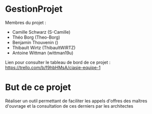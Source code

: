 # GestionProjet
Membres du projet :
- Camille Schwarz (S-Camille)
- Théo Borg (Theo-Borg)
- Benjamin Thouvenin ()
- Thibault Wirtz (ThibaultWIRTZ)
- Antoine Wittman (wittman19u)

Lien pour consulter le tableau de bord de ce projet : https://trello.com/b/f9hbHMsA/ciasie-equipe-1

# But de ce projet
Réaliser un outil permettant de faciliter les appels d'offres des maîtres d'ouvrage et la consultation de ces derniers par les architectes
